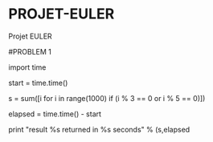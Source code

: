 # PROJET-EULER
Projet EULER

#PROBLEM 1

import time
 
start = time.time()
 
s = sum([i for i in range(1000) if (i % 3 == 0 or i % 5 == 0)])
 
elapsed = time.time() - start
 
print "result %s returned in %s seconds" % (s,elapsed
